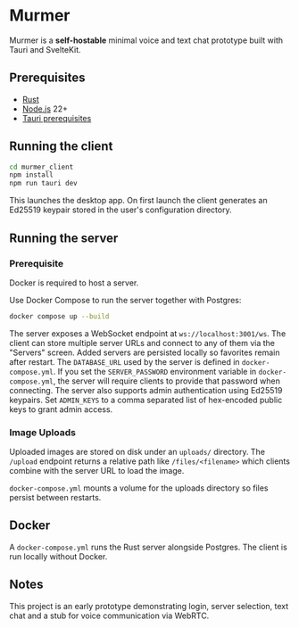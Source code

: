 # Murmer

Murmer is a **self-hostable** minimal voice and text chat prototype built with Tauri and SvelteKit.

## Prerequisites
- [Rust](https://www.rust-lang.org/tools/install)
- [Node.js](https://nodejs.org) 22+
- [Tauri prerequisites](https://v2.tauri.app/start/prerequisites/)

## Running the client
```bash
cd murmer_client
npm install
npm run tauri dev
```
This launches the desktop app.
On first launch the client generates an Ed25519 keypair stored in the user's configuration directory.

## Running the server
### Prerequisite
Docker is required to host a server.

Use Docker Compose to run the server together with Postgres:
```bash
docker compose up --build
```
The server exposes a WebSocket endpoint at `ws://localhost:3001/ws`. The client can store multiple server URLs and connect to any of them via the "Servers" screen. Added servers are persisted locally so favorites remain after restart.
The `DATABASE_URL` used by the server is defined in `docker-compose.yml`.
If you set the `SERVER_PASSWORD` environment variable in `docker-compose.yml`, the server will require clients to provide that password when connecting.
The server also supports admin authentication using Ed25519 keypairs. Set `ADMIN_KEYS` to a comma separated list of hex-encoded public keys to grant admin access.

### Image Uploads

Uploaded images are stored on disk under an `uploads/` directory. The `/upload` endpoint returns a relative path like `/files/<filename>` which clients combine with the server URL to load the image.

`docker-compose.yml` mounts a volume for the uploads directory so files persist between restarts.

## Docker
A `docker-compose.yml` runs the Rust server alongside Postgres. The client is run locally without Docker.

## Notes
This project is an early prototype demonstrating login, server selection, text chat and a stub for voice communication via WebRTC.
